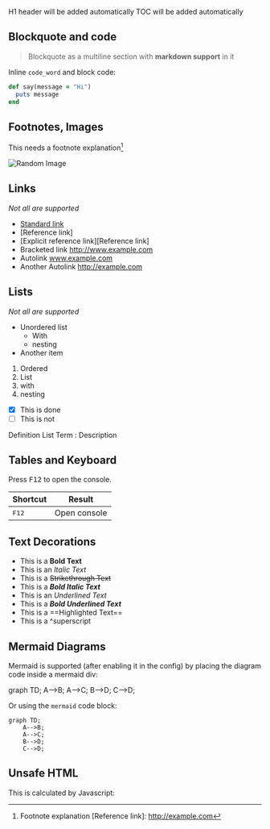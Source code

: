 <!-- TOC -->

H1 header will be added automatically
TOC will be added automatically

## Blockquote and code

> Blockquote
> as a multiline section
> with **markdown support** in it

Inline `code_word` and block code:

```ruby
def say(message = "Hi")
  puts message
end
```

## Footnotes, Images

This needs a footnote explanation[^1]

![Random Image](https://picsum.photos/200/200)

## Links

*Not all are supported*

- [Standard link](http://example.com)
- [Reference link]
- [Explicit reference link][Reference link]
- Bracketed link <http://www.example.com>
- Autolink www.example.com
- Another Autolink http://example.com

## Lists

*Not all are supported*

- Unordered list
  - With
  - nesting
- Another item

1. Ordered
2. List
  1. with
  2. nesting

- [x] This is done
- [ ] This is not

Definition List Term
: Description

## Tables and Keyboard

Press <kbd>F12</kbd> to open the console.

| Shortcut       | Result                       |
|----------------|------------------------------|
| <kbd>F12</kbd> | Open console                 |

## Text Decorations

- This is a **Bold Text**
- This is an *Italic Text*
- This is a ~~Strikethrough Text~~
- This is a ***Bold Italic Text***
- This is an _Underlined Text_
- This is a _**Bold Underlined Text**_
- This is a ==Highlighted Text==
- This is a ^superscript

## Mermaid Diagrams

Mermaid is supported (after enabling it in the config) by placing the diagram
code inside a mermaid div:

<div class='mermaid'>
graph TD;
    A-->B;
    A-->C;
    B-->D;
    C-->D;
</div>

Or using the `mermaid` code block:

```mermaid
graph TD;
    A-->B;
    A-->C;
    B-->D;
    C-->D;
```

## Unsafe HTML

This is calculated by Javascript: <span id='demo'></div>

<script>document.getElementById("demo").innerHTML = 5 + 6;</script>


[^1]: Footnote explanation
[Reference link]: http://example.com
